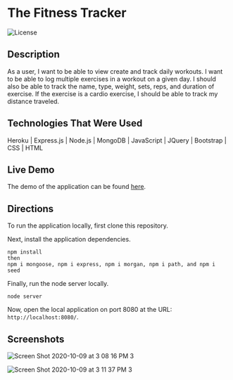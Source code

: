 # The Fitness Tracker

![License](https://img.shields.io/badge/License-MIT%20License-green?style=flat-square.svg)

## Description

As a user, I want to be able to view create and track daily workouts. I want to be able to log multiple exercises in a workout on a given day. I should also be able to track the name, type, weight, sets, reps, and duration of exercise. If the exercise is a cardio exercise, I should be able to track my distance traveled.

## Technologies That Were Used
Heroku | Express.js | Node.js | MongoDB | JavaScript | JQuery | Bootstrap | CSS | HTML

## Live Demo

The demo of the application can be found [here](https://whispering-gorge-81390.herokuapp.com/).

## Directions

To run the application locally, first clone this repository.
	
Next, install the application dependencies.

	npm install
	then
	npm i mongoose, npm i express, npm i morgan, npm i path, and npm i seed
	
Finally, run the node server locally.

	node server
	
Now, open the local application on port 8080 at the URL: `http://localhost:8080/`.


## Screenshots

![Screen Shot 2020-10-09 at 3 08 16 PM 3](https://user-images.githubusercontent.com/64044377/95627344-a9a13b00-0a41-11eb-9660-012faed90d98.png)


![Screen Shot 2020-10-09 at 3 11 37 PM 3](https://user-images.githubusercontent.com/64044377/95627423-d2293500-0a41-11eb-9ffe-085dadb5664e.png)



